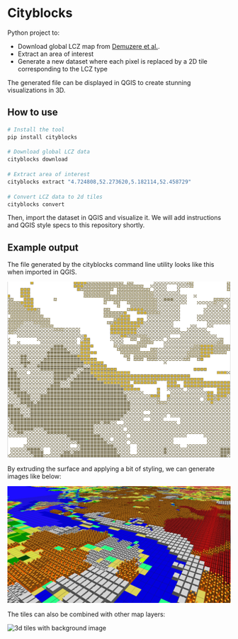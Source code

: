 # Cityblocks

Python project to:

- Download global LCZ map from [Demuzere et al.](https://zenodo.org/records/7670653).
- Extract an area of interest
- Generate a new dataset where each pixel is replaced by a 2D tile corresponding to the LCZ type

The generated file can be displayed in QGIS to create stunning visualizations in 3D.

## How to use

```sh
# Install the tool
pip install cityblocks

# Download global LCZ data
cityblocks download

# Extract area of interest
cityblocks extract "4.724808,52.273620,5.182114,52.458729"

# Convert LCZ data to 2d tiles
cityblocks convert
```

Then, import the dataset in QGIS and visualize it. We will add instructions and QGIS style specs to this repository shortly.

## Example output

The file generated by the cityblocks command line utility looks like this when imported in QGIS.

![2d version of LCZ tiles](Amsterdam_2D.png)

By extruding the surface and applying a bit of styling, we can generate images like below:

![3d version of LCZ tiles](Amsterdam_3D.png)

The tiles can also be combined with other map layers:

![3d tiles with background image](Amsterdam_3D_bg.png)
